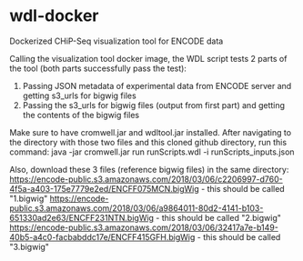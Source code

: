 # wdl-docker
Dockerized CHiP-Seq visualization tool for ENCODE data 

Calling the visualization tool docker image, the WDL script tests 2 parts of the tool (both parts successfully pass the test): 
1) Passing JSON metadata of experimental data from ENCODE server and getting s3_urls for bigwig files
2) Passing the s3_urls for bigwig files (output from first part) and getting the contents of the bigwig files

Make sure to have cromwell.jar and wdltool.jar installed. After navigating to the directory with those two files and this cloned github directory, run this command: java -jar cromwell.jar run runScripts.wdl -i runScripts_inputs.json

Also, download these 3 files (reference bigwig files) in the same directory:
https://encode-public.s3.amazonaws.com/2018/03/06/c2206997-d760-4f5a-a403-175e7779e2ed/ENCFF075MCN.bigWig - this should be called "1.bigwig"
https://encode-public.s3.amazonaws.com/2018/03/06/a9864011-80d2-4141-b103-651330ad2e63/ENCFF231NTN.bigWig - this should be called "2.bigwig"
https://encode-public.s3.amazonaws.com/2018/03/06/32417a7e-b149-40b5-a4c0-facbabddc17e/ENCFF415GFH.bigWig - this should be called "3.bigwig"

